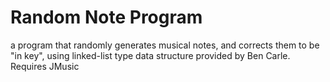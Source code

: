 Random Note Program
========

a program that randomly generates musical notes, and corrects them to be "in key", using linked-list type data structure provided by Ben Carle. Requires JMusic
